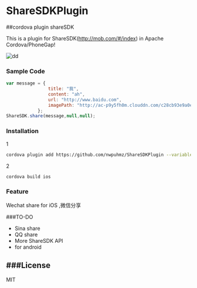 ShareSDKPlugin
==============
##cordova plugin shareSDK

This is a plugin for ShareSDK(http://mob.com/#/index) in Apache Cordova/PhoneGap! 

![dd](http://demo.mob.com/wiki/wp-content/themes/twentyfourteen/images/u139_normal.jpg)
### Sample Code

```javascript
var message = {
                title: "我",
                content: "ah",
                url: "http://www.baidu.com",
                imagePath: "http://ac-p9y5fh0m.clouddn.com/c28cb93e9a0eae4b3b11.jpg"
            };
ShareSDK.share(message,null,null);
```
### Installation
1
```sh
cordova plugin add https://github.com/nwpuhmz/ShareSDKPlugin --variable wechatappid=YOUR_APPID --variable SHARESDKAPPID=YOUR_SHARESDKAPPID --variable WECHATAPPSECRET=YOUR_WECHATAPPSECRET
```
2
```sh
cordova build ios 
```
### Feature
Wechat share for iOS ,微信分享

###TO-DO
- Sina share
- QQ share
- More ShareSDK API
- for android


###License
----

MIT

